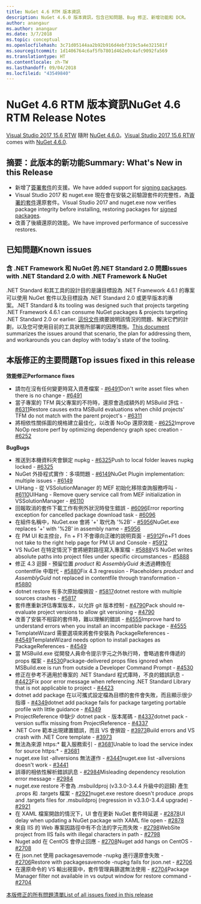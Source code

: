 ```yaml
---
title: NuGet 4.6 RTM 版本資訊
description: NuGet 4.6.0 版本資訊，包含已知問題、Bug 修正、新增功能和 DCR。
author: anangaur
ms.author: anangaur
ms.date: 3/7/2018
ms.topic: conceptual
ms.openlocfilehash: 3c71d05144aa2b92b916d4ebf319c5a4e321581f
ms.sourcegitcommit: 1d1406764c6af5fb7801d462e0c4afc9092fa569
ms.translationtype: HT
ms.contentlocale: zh-TW
ms.lasthandoff: 09/04/2018
ms.locfileid: "43549840"
---
```

# <a name="nuget-46-rtm-release-notes"></a><span data-ttu-id="8270e-103">NuGet 4.6 RTM 版本資訊</span><span class="sxs-lookup"><span data-stu-id="8270e-103">NuGet 4.6 RTM Release Notes</span></span>

<span data-ttu-id="8270e-104">[Visual Studio 2017 15.6 RTW](https://www.visualstudio.com/news/releasenotes/vs2017-relnotes) 隨附 [NuGet 4.6.0](https://dist.nuget.org/win-x86-commandline/v4.6.0/nuget.exe)。</span><span class="sxs-lookup"><span data-stu-id="8270e-104">[Visual Studio 2017 15.6 RTW](https://www.visualstudio.com/news/releasenotes/vs2017-relnotes) comes with [NuGet 4.6.0](https://dist.nuget.org/win-x86-commandline/v4.6.0/nuget.exe).</span></span>

## <a name="summary-whats-new-in-this-release"></a><span data-ttu-id="8270e-105">摘要：此版本的新功能</span><span class="sxs-lookup"><span data-stu-id="8270e-105">Summary: What's New in this Release</span></span>

* <span data-ttu-id="8270e-106">新增了[簽署套件](../create-packages/sign-a-package.md)的支援。</span><span class="sxs-lookup"><span data-stu-id="8270e-106">We have added support for [signing packages](../create-packages/sign-a-package.md).</span></span>
* <span data-ttu-id="8270e-107">Visual Studio 2017 和 nuget.exe 現在會在安裝之前驗證套件的完整性，為[簽署的套件](../reference/signed-packages-reference.md)還原套件。</span><span class="sxs-lookup"><span data-stu-id="8270e-107">Visual Studio 2017 and nuget.exe now verifies package integrity before installing, restoring packages for [signed packages](../reference/signed-packages-reference.md).</span></span>
* <span data-ttu-id="8270e-108">改善了後續還原的效能。</span><span class="sxs-lookup"><span data-stu-id="8270e-108">We have improved performance of successive restores.</span></span>

## <a name="known-issues"></a><span data-ttu-id="8270e-109">已知問題</span><span class="sxs-lookup"><span data-stu-id="8270e-109">Known issues</span></span>

### <a name="issues-with-net-standard-20-with-net-framework--nuget"></a><span data-ttu-id="8270e-110">含 .NET Framework 和 NuGet 的.NET Standard 2.0 問題</span><span class="sxs-lookup"><span data-stu-id="8270e-110">Issues with .NET Standard 2.0 with .NET Framework & NuGet</span></span> 

<span data-ttu-id="8270e-111">.NET Standard 和其工具的設計目的是讓目標設為 .NET Framework 4.6.1 的專案可以使用 NuGet 套件以及目標設為 .NET Standard 2.0 或更早版本的專案。</span><span class="sxs-lookup"><span data-stu-id="8270e-111">.NET Standard & its tooling was designed such that projects targeting .NET Framework 4.6.1 can consume NuGet packages & projects targeting .NET Standard 2.0 or earlier.</span></span> <span data-ttu-id="8270e-112">[這份文件](https://github.com/dotnet/standard/issues/481)摘要說明該情況的問題、解決它們的計劃，以及您可使用目前的工具狀態所部署的因應措施。</span><span class="sxs-lookup"><span data-stu-id="8270e-112">[This document](https://github.com/dotnet/standard/issues/481) summarizes the issues around that scenario, the plan for addressing them, and workarounds you can deploy with today's state of the tooling.</span></span>

## <a name="top-issues-fixed-in-this-release"></a><span data-ttu-id="8270e-113">本版修正的主要問題</span><span class="sxs-lookup"><span data-stu-id="8270e-113">Top issues fixed in this release</span></span>

<span data-ttu-id="8270e-114">**效能修正**</span><span class="sxs-lookup"><span data-stu-id="8270e-114">**Performance fixes**</span></span>

* <span data-ttu-id="8270e-115">請勿在沒有任何變更時寫入資產檔案 - [#6491](https://github.com/NuGet/Home/issues/6491)</span><span class="sxs-lookup"><span data-stu-id="8270e-115">Don't write asset files when there is no change - [#6491](https://github.com/NuGet/Home/issues/6491)</span></span>
* <span data-ttu-id="8270e-116">當子專案的 TFM 與父專案的不符時，還原會造成額外的 MSBuild 評估 - [#6311](https://github.com/NuGet/Home/issues/6311)</span><span class="sxs-lookup"><span data-stu-id="8270e-116">Restore causes extra MSBuild evaluations when child projects' TFM do not match with the parent project's - [#6311](https://github.com/NuGet/Home/issues/6311)</span></span>
* <span data-ttu-id="8270e-117">將相依性關係圖的規格建立最佳化，以改善 NoOp 還原效能 - [#6252](https://github.com/NuGet/Home/issues/6252)</span><span class="sxs-lookup"><span data-stu-id="8270e-117">Improve NoOp restore perf by optimizing dependency graph spec creation - [#6252](https://github.com/NuGet/Home/issues/6252)</span></span>

<span data-ttu-id="8270e-118">**Bug**</span><span class="sxs-lookup"><span data-stu-id="8270e-118">**Bugs**</span></span>

* <span data-ttu-id="8270e-119">推送到本機資料夾會鎖定 nupkg - [#6325](https://github.com/NuGet/Home/issues/6325)</span><span class="sxs-lookup"><span data-stu-id="8270e-119">Push to local folder leaves nupkg locked - [#6325](https://github.com/NuGet/Home/issues/6325)</span></span>
* <span data-ttu-id="8270e-120">NuGet 外掛程式實作：多項問題 - [#6149](https://github.com/NuGet/Home/issues/6149)</span><span class="sxs-lookup"><span data-stu-id="8270e-120">NuGet Plugin implementation:  multiple issues - [#6149](https://github.com/NuGet/Home/issues/6149)</span></span>
* <span data-ttu-id="8270e-121">UIHang - 從 VSSolutionManager 的 MEF 初始化移除查詢服務呼叫 - [#6110](https://github.com/NuGet/Home/issues/6110)</span><span class="sxs-lookup"><span data-stu-id="8270e-121">UIHang - Remove query service call from MEF initialization in VSSolutionManager - [#6110](https://github.com/NuGet/Home/issues/6110)</span></span>
* <span data-ttu-id="8270e-122">回報取消的套件下載工作有例外狀況時發生錯誤 - [#6096](https://github.com/NuGet/Home/issues/6096)</span><span class="sxs-lookup"><span data-stu-id="8270e-122">Error reporting exception for cancelled package download task - [#6096](https://github.com/NuGet/Home/issues/6096)</span></span>
* <span data-ttu-id="8270e-123">在組件名稱中，NuGet.exe 會將 '+' 取代為 '%2B' - [#5956](https://github.com/NuGet/Home/issues/5956)</span><span class="sxs-lookup"><span data-stu-id="8270e-123">NuGet.exe replaces '+' with '%2B' in assembly name - [#5956](https://github.com/NuGet/Home/issues/5956)</span></span>
* <span data-ttu-id="8270e-124">在 PM UI 和主控台，Fn + F1 不會導向正確的說明頁面 - [#5912](https://github.com/NuGet/Home/issues/5912)</span><span class="sxs-lookup"><span data-stu-id="8270e-124">Fn+F1 does not take to the right help page for PM UI and Console - [#5912](https://github.com/NuGet/Home/issues/5912)</span></span>
* <span data-ttu-id="8270e-125">VS NuGet 在特定情況下會將絕對路徑寫入專案檔 - [#5888](https://github.com/NuGet/Home/issues/5888)</span><span class="sxs-lookup"><span data-stu-id="8270e-125">VS NuGet writes absolute paths into project files under specific circumstances - [#5888](https://github.com/NuGet/Home/issues/5888)</span></span>
* <span data-ttu-id="8270e-126">修正 4.3 迴歸 - 預留位置 $product$ 和 $AssemblyGuid$ 未透過轉換在 contentfile 中取代 - [#5880](https://github.com/NuGet/Home/issues/5880)</span><span class="sxs-lookup"><span data-stu-id="8270e-126">Fix 4.3 regression - Placeholders $product$ and $AssemblyGuid$ not replaced in contentfile through transformation - [#5880](https://github.com/NuGet/Home/issues/5880)</span></span>
* <span data-ttu-id="8270e-127">dotnet restore 有多次原始檔損毀 - [#5817](https://github.com/NuGet/Home/issues/5817)</span><span class="sxs-lookup"><span data-stu-id="8270e-127">dotnet restore with multiple sources crashes - [#5817](https://github.com/NuGet/Home/issues/5817)</span></span>
* <span data-ttu-id="8270e-128">套件應重新評估專案版本，以允許 git 版本控制 - [#4790](https://github.com/NuGet/Home/issues/4790)</span><span class="sxs-lookup"><span data-stu-id="8270e-128">Pack should re-evaluate project versions to allow git versioning - [#4790](https://github.com/NuGet/Home/issues/4790)</span></span>
* <span data-ttu-id="8270e-129">改善了安裝不相容的套件時，難以理解的錯誤 - [#4555](https://github.com/NuGet/Home/issues/4555)</span><span class="sxs-lookup"><span data-stu-id="8270e-129">Improve hard to understand errors when you install an incompatible package - [#4555](https://github.com/NuGet/Home/issues/4555)</span></span>
* <span data-ttu-id="8270e-130">TemplateWizard 需要選項來將套件安裝為 PackageReferences - [#4549](https://github.com/NuGet/Home/issues/4549)</span><span class="sxs-lookup"><span data-stu-id="8270e-130">TemplateWizard needs option to install packages as PackageReferences - [#4549](https://github.com/NuGet/Home/issues/4549)</span></span>
* <span data-ttu-id="8270e-131">當 MSBuild.exe 從開發人員命令提示字元之外執行時，會略過套件傳遞的 props 檔案 - [#4530](https://github.com/NuGet/Home/issues/4530)</span><span class="sxs-lookup"><span data-stu-id="8270e-131">Package-delivered props files ignored when MSBuild.exe is run from outside a Developer Command Prompt - [#4530](https://github.com/NuGet/Home/issues/4530)</span></span>
* <span data-ttu-id="8270e-132">修正在參考不適用於專案的 .NET Standard 程式庫時，不良的錯誤訊息 - [#4423](https://github.com/NuGet/Home/issues/4423)</span><span class="sxs-lookup"><span data-stu-id="8270e-132">Fix poor error message when referencing .NET Standard Library that is not applicable to project - [#4423](https://github.com/NuGet/Home/issues/4423)</span></span>
* <span data-ttu-id="8270e-133">dotnet add package 在以可攜式設定檔為目標的套件會失敗，而且顯示很少指導 - [#4349](https://github.com/NuGet/Home/issues/4349)</span><span class="sxs-lookup"><span data-stu-id="8270e-133">dotnet add package fails for package targeting portable profile with little guidance - [#4349](https://github.com/NuGet/Home/issues/4349)</span></span>
* <span data-ttu-id="8270e-134">ProjectReference 中缺少 dotnet pack - 版本尾碼 - [#4337](https://github.com/NuGet/Home/issues/4337)</span><span class="sxs-lookup"><span data-stu-id="8270e-134">dotnet pack - version suffix missing from ProjectReference - [#4337](https://github.com/NuGet/Home/issues/4337)</span></span>
* <span data-ttu-id="8270e-135">.NET Core 範本出現建置錯誤，而且 VS 會損毀 - [#3973](https://github.com/NuGet/Home/issues/3973)</span><span class="sxs-lookup"><span data-stu-id="8270e-135">Build errors and VS crash with .NET Core template - [#3973](https://github.com/NuGet/Home/issues/3973)</span></span>
* <span data-ttu-id="8270e-136">無法為來源 https:\* 載入服務索引 - [#3681](https://github.com/NuGet/Home/issues/3681)</span><span class="sxs-lookup"><span data-stu-id="8270e-136">Unable to load the service index for source https:\* - [#3681](https://github.com/NuGet/Home/issues/3681)</span></span>
* <span data-ttu-id="8270e-137">nuget.exe list -allversions 無法運作 - [#3441](https://github.com/NuGet/Home/issues/3441)</span><span class="sxs-lookup"><span data-stu-id="8270e-137">nuget.exe list -allversions doesn't work - [#3441](https://github.com/NuGet/Home/issues/3441)</span></span>
* <span data-ttu-id="8270e-138">誤導的相依性解析錯誤訊息 - [#2984](https://github.com/NuGet/Home/issues/2984)</span><span class="sxs-lookup"><span data-stu-id="8270e-138">Misleading dependency resolution error message - [#2984](https://github.com/NuGet/Home/issues/2984)</span></span>
* <span data-ttu-id="8270e-139">nuget.exe restore 不會為 .msbuildproj (v3.3.0-3.4.4 升級中的迴歸) 產生 .props 和 .targets 檔案 - [#2921](https://github.com/NuGet/Home/issues/2921)</span><span class="sxs-lookup"><span data-stu-id="8270e-139">nuget.exe restore doesn't produce .props and .targets files for .msbuildproj (regression in v3.3.0-3.4.4 upgrade) - [#2921](https://github.com/NuGet/Home/issues/2921)</span></span>
* <span data-ttu-id="8270e-140">在 XAML 檔案開啟的情況下，UI 會在更新 NuGet 套件時延遲 - [#2878](https://github.com/NuGet/Home/issues/2878)</span><span class="sxs-lookup"><span data-stu-id="8270e-140">UI delay when updating a NuGet package with XAML file open - [#2878](https://github.com/NuGet/Home/issues/2878)</span></span>
* <span data-ttu-id="8270e-141">來自 IIS 的 Web 專案因路徑中有不合法的字元而失敗 - [#2798](https://github.com/NuGet/Home/issues/2798)</span><span class="sxs-lookup"><span data-stu-id="8270e-141">WebSite project from IIS fails with illegal characters in path - [#2798](https://github.com/NuGet/Home/issues/2798)</span></span>
* <span data-ttu-id="8270e-142">Nuget add 在 CentOS 會停止回應 - [#2708](https://github.com/NuGet/Home/issues/2708)</span><span class="sxs-lookup"><span data-stu-id="8270e-142">Nuget add hangs on CentOS - [#2708](https://github.com/NuGet/Home/issues/2708)</span></span>
* <span data-ttu-id="8270e-143">在 json.net 使用 packagesavemode -nupkg 進行還原會失敗 - [#2706](https://github.com/NuGet/Home/issues/2706)</span><span class="sxs-lookup"><span data-stu-id="8270e-143">Restore with packagesavemode -nupkg fails for json.net - [#2706](https://github.com/NuGet/Home/issues/2706)</span></span>
* <span data-ttu-id="8270e-144">在還原命令的 VS 輸出視窗中，套件管理員篩選無法使用 - [#2704](https://github.com/NuGet/Home/issues/2704)</span><span class="sxs-lookup"><span data-stu-id="8270e-144">Package Manager filter not available in vs output window for restore command - [#2704](https://github.com/NuGet/Home/issues/2704)</span></span>

[<span data-ttu-id="8270e-145">本版修正的所有問題清單</span><span class="sxs-lookup"><span data-stu-id="8270e-145">List of all issues fixed in this release</span></span>](https://github.com/NuGet/Home/issues?q=is%3Aissue+is%3Aclosed+milestone%3A%224.6")
